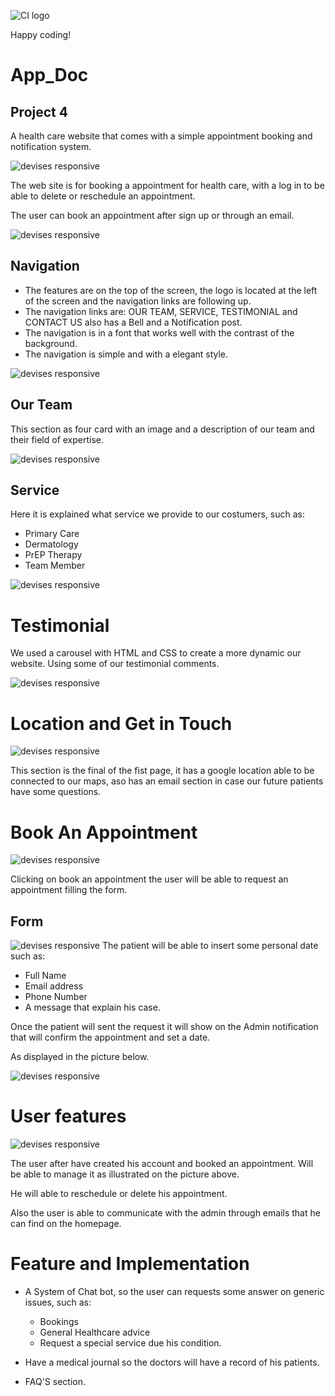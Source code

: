 ![CI logo](https://codeinstitute.s3.amazonaws.com/fullstack/ci_logo_small.png)

Happy coding!

# App_Doc
## Project 4

A health care website that comes with a simple appointment booking and notification system.

![devises responsive](/static/media/amIresponsive.png)


The web site is for booking a appointment for health care, with a log in to be able to delete or reschedule an appointment.

The user can book an appointment after sign up or through an email.

![devises responsive](/static/media/emails.png)

## Navigation

* The features are on the top of the screen, the logo is located at the left of the screen and the navigation links are following up.
* The navigation links are: OUR TEAM, SERVICE, TESTIMONIAL and CONTACT US also has a Bell and a Notification post.
* The navigation is in a font that works well with the contrast of the background.
* The navigation is simple and with a elegant style.


![devises responsive](/static/media/navbar.png)

## Our Team

This section as four card with an image and a description of our team and their field of expertise.

![devises responsive](/static/media/ourteam.png)


## Service

Here it is explained what service we provide to our costumers, such as:
* Primary Care 
* Dermatology 
* PrEP Therapy
* Team Member

![devises responsive](/static/media/service.png)

# Testimonial
 We used a carousel with HTML and CSS to create a more dynamic our website.
 Using some of our testimonial comments.


![devises responsive](/static/media/testimonial.png)

# Location and Get in Touch
![devises responsive](/static/media/emails.png)

This section is the final of the fist page, it has a google location able to be connected to our maps, aso has an email section in case our future patients have some questions.

# Book An Appointment 

![devises responsive](/static/media/bkapp.png)

Clicking on book an appointment the user will be able to request an appointment filling the form.
## Form
![devises responsive](/static/media/appointmentform.png)
The patient will be able to insert some personal date such as:
* Full Name
* Email address 
* Phone Number 
* A message that explain his case.

Once the patient will sent the request it will show on the Admin notification that will confirm the appointment and set a date.

As displayed in the picture below.

![devises responsive](/static/media/admin-accept.png)



# User features
![devises responsive](/static/media/user-manage.png)

The user after have created his account and booked an appointment.
Will be able to manage it as illustrated on the picture above.

He will able to reschedule or delete his appointment.


Also the user is able to communicate with the admin through emails that he can find on the homepage.



# Feature and Implementation 
* A System of Chat bot, so the user can requests some answer on generic issues, such as:
    * Bookings
    * General Healthcare advice
    * Request a special service due his condition.

* Have a medical journal so the doctors will have a record of his patients. 

* FAQ'S section.

